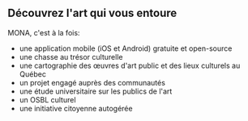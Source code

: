 
## Découvrez l'art qui vous entoure

MONA, c'est à la fois:

- une application mobile (iOS et Android) gratuite et open-source
- une chasse au trésor culturelle
- une cartographie des œuvres d'art public et des lieux culturels au Québec
- un projet engagé auprès des communautés
- une étude universitaire sur les publics de l'art
- un OSBL culturel
- une initiative citoyenne autogérée
